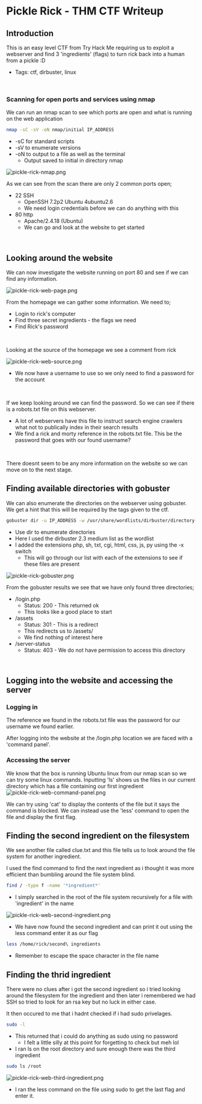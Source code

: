 # Pickle Rick - THM CTF Writeup
## Introduction
This is an easy level CTF from Try Hack Me requiring us to exploit a webserver and find 3 'ingredients' (flags) to turn rick back into a human from a pickle :D
- Tags: ctf, dirbuster, linux
<br>

### Scanning for open ports and services using nmap
We can run an nmap scan to see which ports are open and what is running on the web application
```bash
nmap -sC -sV -oN nmap/initial IP_ADDRESS
```
- -sC for standard scripts
- -sV to enumerate versions
- -oN to output to a file as well as the terminal
	- Output saved to initial in directory nmap

![pickle-rick-nmap.png](:/fcc5c5c71147496b80b2896531485bc7)

As we can see from the scan there are only 2 common ports open;
- 22 SSH
	- OpenSSH 7.2p2 Ubuntu 4ubuntu2.6
	- We need login credentials before we can do anything with this
- 80 http
	- Apache/2.4.18 (Ubuntu)
	- We can go and look at the website to get started
<br>

## Looking around the website
We can now investigate the website running on port 80 and see if we can find any information.

![pickle-rick-web-page.png](:/e44d215ac5724a9fb7064514f7551379)

From the homepage we can gather some information. We need to;
- Login to rick's computer
- Find three secret ingredients - the flags we need 
- Find Rick's password
<br>

Looking at the source of the homepage we see a comment from rick

![pickle-rick-web-source.png](:/f30780f852484d13999637797db94801)

- We now have a username to use so we only need to find a password for the account
<br>

If we keep looking around we can find the password. So we can see if there is a robots.txt file on this webserver.
- A lot of webservers have this file to instruct search engine crawlers what not to publically index in their search results
- We find a rick and morty reference in the robots.txt file. This be the password that goes with our found username?
<br>

There doesnt seem to be any more information on the website so we can move on to the next stage.
<br>

## Finding available directories with gobuster
We can also enumerate the directories on the webserver using gobuster. We get a hint that this will be required by the tags given to the ctf.
```bash
gobuster dir -u IP_ADDRESS -w /usr/share/wordlists/dirbuster/directory-list-2.3-medium.txt -x php,sh, txt,cgi,html,css,js,py
```
- Use dir to enumerate directories
- Here I used the dirbuster 2.3 medium list as the wordlist
- I added the extensions php, sh, txt, cgi, html, css, js, py using the -x switch
	- This will go through our list with each of the extensions to see if these files are present

![pickle-rick-gobuster.png](:/a58085a1ee8744099f2f388b4b91d873)

From the gobuster results we see that we have only found three directories;
- /login.php
	- Status: 200 - This returned ok
	- This looks like a good place to start
- /assets
	- Status: 301 - This is a redirect
	- This redirects us to /assets/
	- We find nothing of interest here
- /server-status
	- Status: 403 - We do not have permission to access this directory
<br>

## Logging into the website and accessing the server
### Logging in
The reference we found in the robots.txt file was the password for our username we found earlier. 

After logging into the website at the /login.php location we are faced with a 'command panel'.

### Accessing the server
We know that the box is running Ubuntu linux from our nmap scan so we can try some linux commands.
Inputting 'ls' shows us the files in our current directory which has a file containing our first ingredient
![pickle-rick-web-command-panel.png](:/043fadf70d774109bda445ced7e40219)

We can try using 'cat' to display the contents of the file but it says the command is blocked. We can instead use the 'less' command to open the file and display the first flag.

## Finding the second ingredient on the filesystem
We see another file called clue.txt and this file tells us to look around the file system for another ingredient.

I used the find command to find the next ingredient as i thought it was more efficient than bumbling around the file system blind.
```bash
find / -type f -name '*ingredient*'
```
- I simply searched in the root of the file system recursively for a file with 'ingredient' in the name

![pickle-rick-web-second-ingredient.png](:/ee165aa955c74891922422518adb98f0)

- We have now found the second ingredient and can print it out using the less command enter it as our flag
```bash
less /home/rick/second\ ingredients
```
- Remember to escape the space character in the file name

## Finding the thrid ingredient
There were no clues after i got the second ingredient so i tried looking around the filesystem  for the ingredient and then later i remembered we had SSH so tried to look for an rsa key but no luck in either case.

It then occured to me that i hadnt checked if i had sudo privelages.
```bash
sudo -l
```
- This returned that i could do anything as sudo using no password
	- I felt a little silly at this point for forgetting to check but meh lol
- I ran ls on the root directory and sure enough there was the third ingredient
```bash
sudo ls /root
```
![pickle-rick-web-third-ingredient.png](:/9d7f4eade3ce498a944e1b8625143cea)

- I ran the less command on the file using sudo to get the last flag and enter it.
